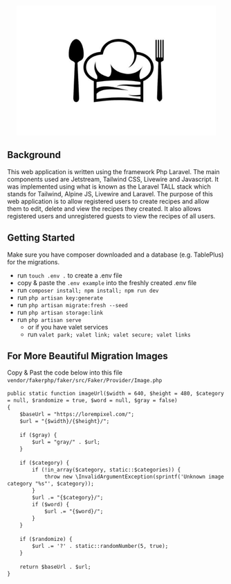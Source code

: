 <p align="center">
  <img width="460" height="300" src="public/images/chef-hat.jpeg">
</p>

## Background

This web application is written using the framework Php Laravel. The main components used are Jetstream, Tailwind CSS, Livewire and Javascript. It was implemented using what is known as the Laravel TALL stack which stands for Tailwind, Alpine JS, Livewire and Laravel. The purpose of this web application is to allow registered users to create recipes and allow them to edit, delete and view the recipes they created. It also allows registered users and unregistered guests to view the recipes of all users. 

## Getting Started

Make sure you have composer downloaded and a database (e.g. TablePlus) for the migrations. 

* run `touch .env .` to create a .env file
* copy & paste the `.env example` into the freshly created .env file
* run `composer install; npm install; npm run dev`
* run `php artisan key:generate`
* run `php artisan migrate:fresh --seed`
* run `php artisan storage:link`
* run `php artisan serve`
  * or if you have valet services
  * run `valet park; valet link; valet secure; valet links`
  
## For More Beautiful Migration Images

Copy & Past the code below into this file `vendor/fakerphp/faker/src/Faker/Provider/Image.php`


    public static function imageUrl($width = 640, $height = 480, $category = null, $randomize = true, $word = null, $gray = false)
    {
        $baseUrl = "https://lorempixel.com/";
        $url = "{$width}/{$height}/";

        if ($gray) {
            $url = "gray/" . $url;
        }

        if ($category) {
            if (!in_array($category, static::$categories)) {
                throw new \InvalidArgumentException(sprintf('Unknown image category "%s"', $category));
            }
            $url .= "{$category}/";
            if ($word) {
                $url .= "{$word}/";
            }
        }

        if ($randomize) {
            $url .= '?' . static::randomNumber(5, true);
        }

        return $baseUrl . $url;
    }
